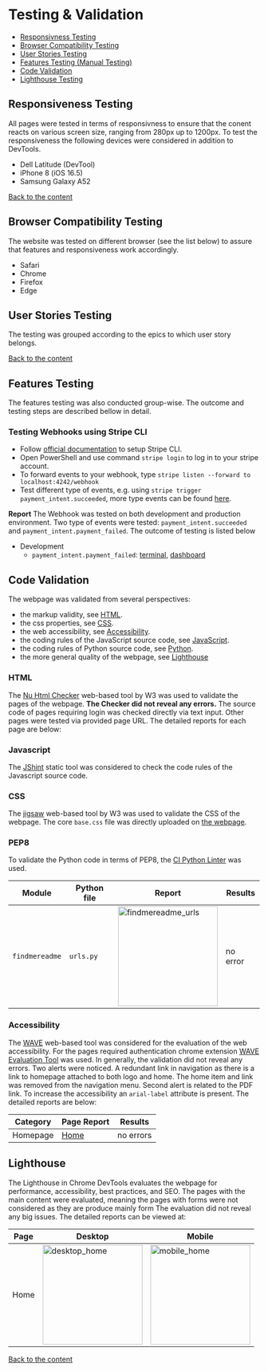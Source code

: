 # Testing & Validation 
 
  - [Responsivness Testing](#responsivness-testing)
  - [Browser Compatibility Testing](#browser-compatibility-testing)
  - [User Stories Testing](#user-stories-testing)
  - [Features Testing (Manual Testing)](#feature-testing)
  - [Code Validation](#code-validation)
  - [Lighthouse Testing](#lighthouse)


## Responsiveness Testing
All pages were tested in terms of responsivness to ensure that the conent reacts on various screen size, ranging from 280px up to 1200px. To test the responsiveness the following devices were considered in addition to DevTools.
  - Dell Latitude (DevTool) 
  - iPhone 8 (iOS 16.5)
  - Samsung Galaxy A52




[Back to the content](#testing--validation)

## Browser Compatibility Testing
The website was tested on different browser (see the list below) to assure that features and responsiveness work accordingly.
- Safari
- Chrome
- Firefox
- Edge


## User Stories Testing
The testing was grouped according to the epics to which user story belongs.



[Back to the content](#testing--validation-report)

## Features Testing
The features testing was also conducted group-wise. The outcome and testing steps are described bellow in detail.


### Testing Webhooks using Stripe CLI
- Follow [official documentation](https://docs.stripe.com/stripe-cli) to setup Stripe CLI.
- Open PowerShell and use command `stripe login` to log in to your stripe account.
- To forward events to your webhook, type `stripe listen --forward to localhost:4242/webhook`
- Test different type of events, e.g. using `stripe trigger payment_intent.succeeded`, more type events can be found [here](https://dashboard.stripe.com/test/webhooks/create?endpoint_location=local). 

**Report**
The Webhook was tested on both development and production environment. Two type of events were tested: `payment_intent.succeeded` and `payment_intent.payment_failed`. The outcome of testing is listed below
- Development
    - `payment_intent.payment_failed`: [terminal](./docs/), [dashboard](./docs/)



## Code Validation
The webpage was validated from several perspectives:
- the markup validity, see [HTML](#html).
- the css properties, see [CSS](#css).
- the web accessibility, see [Accessibility](#accessibility).
- the coding rules of the JavaScript source code, see [JavaScript](#javascript).
- the coding rules of Python source code, see [Python](#pep8).
- the more general quality of the webpage, see [Lighthouse](#lighthouse)


### HTML 
The [Nu Html Checker](https://validator.w3.org/nu/) web-based tool by W3 was used to validate the pages of the webpage. **The Checker did not reveal any errors.** The source code of pages requiring login was checked directly via text input. Other pages were tested via provided page URL. The detailed reports for each page are below:



### Javascript
The [JShint](https://jshint.com/) static tool was considered to check the code rules of the Javascript source code.

### CSS
The [jigsaw](https://jigsaw.w3.org/css-validator/) web-based tool by W3 was used to validate the CSS of the webpage. The core `base.css` file was directly uploaded on [the webpage](https://jigsaw.w3.org/css-validator/#validate_by_upload).


### PEP8
To validate the Python code in terms of PEP8, the [CI Python Linter](https://pep8ci.herokuapp.com/#) was used.

| Module | Python file               | Report | Results   |
|--------|---------------------------|--------|-----------|
|`findmereadme` | `urls.py`          | <img src="./docs/testing/python/python_findmereadme_urls.png" alt="findmereadme_urls" width="200"/> | no error |



### Accessibility
The [WAVE](https://wave.webaim.org/) web-based tool was considered for the evaluation of the web accessibility. For the pages required authentication chrome extension [WAVE Evaluation Tool](https://chromewebstore.google.com/detail/wave-evaluation-tool/jbbplnpkjmmeebjpijfedlgcdilocofh) was used. In generally, the validation did not reveal any errors. Two alerts were noticed. A redundant link in navigation as there is a link to homepage attached to both logo and home. The home item and link was removed from the navigation menu. Second alert is related to the PDF link. To increase the accessibility an `arial-label` attribute is present. The detailed reports are below:

| Category | Page Report | Results |
|----------|-------------|---------|
| Homepage | [Home](https://wave.webaim.org/report#/https://findme-readme-10d0bfb3ba28.herokuapp.com/) | no errors


## Lighthouse
The Lighthouse in Chrome DevTools evaluates the webpage for performance, accessibility, best practices, and SEO. The pages with the main content were evaluated, meaning the pages with forms were not considered as they are produce mainly form The evaluation did not reveal any big issues. The detailed reports can be viewed at:

| Page            | Desktop | Mobile | 
|-------------------|--------|------------------|
| Home | <img src="./docs/testing/lighthouse/desktop_home.PNG" alt="desktop_home" width="200"/> | <img src="./docs/testing/lighthouse/mobile_home.PNG" alt="mobile_home" width="200"/> |

[Back to the content](#testing--validation-report)